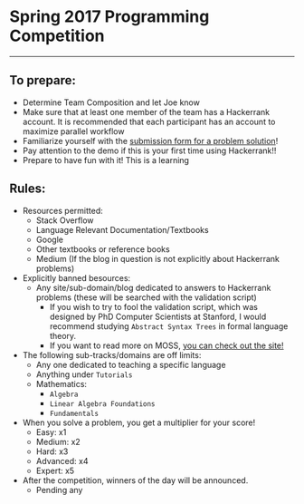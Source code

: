 # Spring 2017 Programming Competition
--------

## To prepare:
* Determine Team Composition and let Joe know
* Make sure that at least one member of the team has a Hackerrank account. It is recommended that each participant has an account to maximize parallel workflow
* Familiarize yourself with the [submission form for a problem solution](https://goo.gl/forms/OhohhT9HhW74FddV2)!
* Pay attention to the demo if this is your first time using Hackerrank!!
* Prepare to have fun with it! This is a learning 


## Rules:
* Resources permitted:
  * Stack Overflow
  * Language Relevant Documentation/Textbooks
  * Google
  * Other textbooks or reference books
  * Medium (If the blog in question is not explicitly about Hackerrank problems)
* Explicitly banned besources:
  * Any site/sub-domain/blog dedicated to answers to Hackerrank problems (these will be searched with the validation script)
    * If you wish to try to fool the validation script, which was designed by PhD Computer Scientists at Stanford, I would recommend studying `Abstract Syntax Trees` in formal language theory.
    * If you want to read more on MOSS, [you can check out the site!](https://theory.stanford.edu/~aiken/moss/)
* The following sub-tracks/domains are off limits:
  * Any one dedicated to teaching a specific language
  * Anything under `Tutorials`
  * Mathematics:
    * `Algebra`
    * `Linear Algebra Foundations`
    * `Fundamentals`
* When you solve a problem, you get a multiplier for your score!
  * Easy: x1
  * Medium: x2
  * Hard: x3
  * Advanced: x4
  * Expert: x5
* After the competition, winners of the day will be announced.
  * Pending any 
